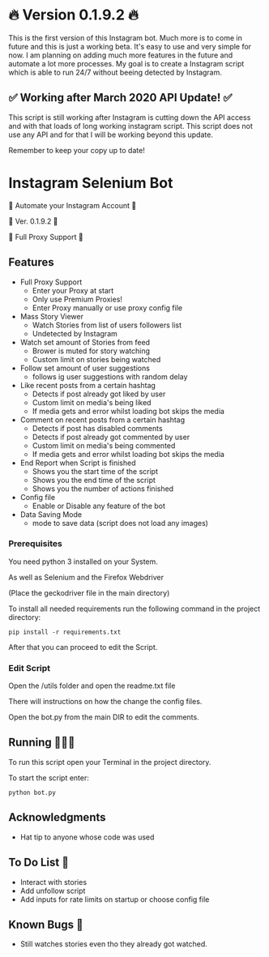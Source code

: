 # 🔥 Version 0.1.9.2 🔥

This is the first version of this Instagram bot. Much more is to come in future and this is just a working beta. It's easy to use and very simple for now. I am planning on adding much more features in the future and automate a lot more processes. My goal is to create a Instagram script which is able to run 24/7 without beeing detected by Instagram.


## ✅ Working after March 2020 API Update! ✅

This script is still working after Instagram is cutting down the API access and with that loads of long working instagram script. This script does not use any API and for that I will be working beyond this update.

Remember to keep your copy up to date!

# Instagram Selenium Bot

🚀 Automate your Instagram Account 🚀

📌 Ver. 0.1.9.2 📌

📱 Full Proxy Support 📱

## Features

* Full Proxy Support
    * Enter your Proxy at start
    * Only use Premium Proxies!
    * Enter Proxy manually or use proxy config file
* Mass Story Viewer
    * Watch Stories from list of users followers list
    * Undetected by Instagram
* Watch set amount of Stories from feed
    * Brower is muted for story watching
    * Custom limit on stories being watched
* Follow set amount of user suggestions
    * follows ig user suggestions with random delay
* Like recent posts from a certain hashtag
    * Detects if post already got liked by user
    * Custom limit on media's being liked
    * If media gets and error whilst loading bot skips the media
* Comment on recent posts from a certain hashtag
    * Detects if post has disabled comments
    * Detects if post already got commented by user
    * Custom limit on media's being commented
    * If media gets and error whilst loading bot skips the media
* End Report when Script is finished
    * Shows you the start time of the script
    * Shows you the end time of the script
    * Shows you the number of actions finished
* Config file
    * Enable or Disable any feature of the bot
* Data Saving Mode
    * mode to save data (script does not load any images)


### Prerequisites

You need python 3 installed on your System.

As well as Selenium and the Firefox Webdriver

(Place the geckodriver file in the main directory)

To install all needed requirements run the following command in the project directory:

```
pip install -r requirements.txt
```

After that you can proceed to edit the Script.

### Edit Script

Open the /utils folder and open the readme.txt file

There will instructions on how the change the config files.

Open the bot.py from the main DIR to edit the comments.

## Running 🏃🏽‍♂️

To run this script open your Terminal in the project directory.

To start the script enter:

```
python bot.py
```

## Acknowledgments

* Hat tip to anyone whose code was used

## To Do List 📝

* Interact with stories
* Add unfollow script
* Add inputs for rate limits on startup or choose config file

## Known Bugs 🐛

* Still watches stories even tho they already got watched.


